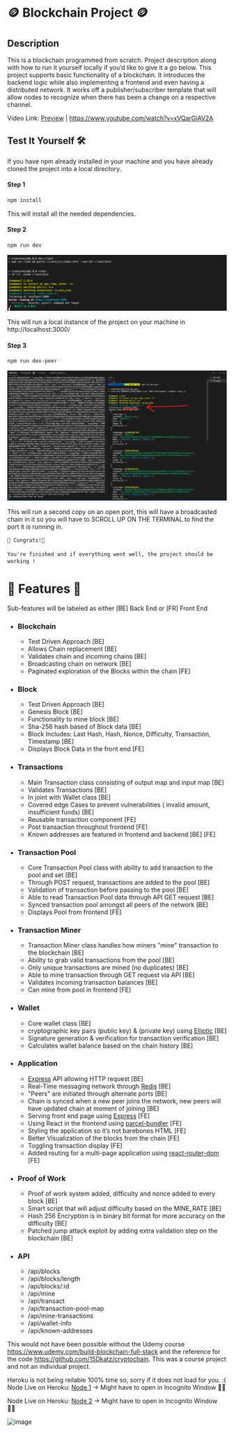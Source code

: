 # 🪙  Blockchain Project 🪙  

## Description

This is a blockchain programmed from scratch. Project description along with how to run it yourself locally if you’d like to give it a go below. This project supports basic functionality of a blockchain. It introduces the backend logic while also implementing a frontend and even having a distributed network. It works off a publisher/subscriber template that will allow nodes to recognize when there has been a change on a respective channel.

  Video Link: [Preview] | https://www.youtube.com/watch?v=xVQarGlAV2A  

## Test It Yourself 🛠

If you have npm already installed in your machine and you have already cloned the project into a local directory.

#### Step 1

```bash
npm install
```

This will install all the needed dependencies.

#### Step 2

```bash
npm run dev
```

![Preview of Code](https://raw.githubusercontent.com/LkingForW/Pictures/main/Screen%20Shot%202021-06-30%20at%208.06.50%20PM.png?token=AK6BS76343RNGFMK5MIHQDDA3UFJK)

This will run a local instance of the project on your machine in http://localhost:3000/

#### Step 3

```bash
npm run dev-peer
```

![Preview of Node-Peer](https://raw.githubusercontent.com/LkingForW/Pictures/main/Screen%20Shot%202021-06-30%20at%208.14.34%20PM.png?token=AK6BS7ZH5AJK3RXCLXJEKX3A3UFQA)

This will run a second copy on an open port, this will have a broadcasted chain in it so you will have to SCROLL UP ON THE TERMINAL to find the port it is running in.

    🍾 Congrats!🍾

    You're finished and if everything went well, the project should be working !

# 🧩 Features 🧩

Sub-features will be labeled as either [BE] Back End or [FR] Front End

- ### Blockchain

  - Test Driven Approach [BE]
  - Allows Chain replacement [BE]
  - Validates chain and incoming chains [BE]
  - Broadcasting chain on network [BE]
  - Paginated exploration of the Blocks within the chain [FE]

- ### Block

  - Test Driven Approach [BE]
  - Genesis Block [BE]
  - Functionality to mine block [BE]
  - Sha-256 hash based of Block data [BE]
  - Block Includes: Last Hash, Hash, Nonce, Difficulty, Transaction, Timestamp [BE]
  - Displays Block Data in the front end [FE]

- ### Transactions

  - Main Transaction class consisting of output map and input map [BE]
  - Validates Transactions [BE]
  - In joint with Wallet class [BE]
  - Covered edge Cases to prevent vulnerabilities ( invalid amount, insufficient funds) [BE]
  - Reusable transaction component [FE]
  - Post transaction throughout frontend [FE]
  - Known addresses are featured in frontend and backend [BE] [FE]

- ### Transaction Pool

  - Core Transaction Pool class with ability to add transaction to the pool and set [BE]
  - Through POST request, transactions are added to the pool [BE]
  - Validation of transaction before passing to the pool [BE]
  - Able to read Transaction Pool data through API GET request [BE]
  - Synced transaction pool amongst all peers of the network [BE]
  - Displays Pool from frontend [FE]

- ### Transaction Miner

  - Transaction Miner class handles how miners "mine" transaction to the blockchain [BE]
  - Ability to grab valid transactions from the pool [BE]
  - Only unique transactions are mined (no duplicates) [BE]
  - Able to mine transaction through GET request via API [BE]
  - Validates incoming transaction balances [BE]
  - Can mine from pool in frontend [FE]

- ### Wallet

  - Core wallet class [BE]
  - cryptographic key pairs (public key) & (private key) using [Elliptic] [BE]
  - Signature generation & verification for transaction verification [BE]
  - Calculates wallet balance based on the chain history [BE]

- ### Application
  
  - [Express] API allowing HTTP request [BE]
  - Real-Time messaging network through [Redis] [BE]
  - "Peers" are initiated through alternate ports [BE]
  - Chain is synced when a new peer joins the network, new peers will have updated chain at moment of joining [BE]
  - Serving front end page using [Express] [FE]
  - Using React in the frontend using [parcel-bundler] [FE]
  - Styling the application so it’s not barebones HTML [FE]
  - Better Visualization of the blocks from the chain [FE]
  - Toggling transaction display [FE]
  - Added routing for a multi-page application using [react-router-dom] [FE]

- ### Proof of Work

  - Proof of work system added, difficulty and nonce added to every block [BE]
  - Smart script that will adjust difficulty based on the MINE_RATE [BE]
  - Hash 256 Encryption is in binary bit format for more accuracy on the difficulty [BE]
  - Patched jump attack exploit by adding extra validation step on the blockchain [BE]

- ### API

  - /api/blocks
  - /api/blocks/length
  - /api/blocks/:id
  - /api/mine
  - /api/transact
  - /api/transaction-pool-map
  - /api/mine-transactions
  - /api/wallet-info
  - /api/known-addresses

This would not have been possible without the Udemy course https://www.udemy.com/build-blockchain-full-stack and the reference for the code https://github.com/15Dkatz/cryptochain. This was a course project and not an individual project.

Heroku is not being reilable 100% time so, sorry if it does not load for you. :(
  Node Live on Heroku: [Node 1] -> Might have to open in Incognito Window 🤦‍♂‍ 

  Node Live on Heroku: [Node 2] -> Might have to open in Incognito Window 🤦‍♂‍ 

[Redis]: <https://redis.io/>
[Express]: <https://expressjs.com/>
[Elliptic]: <https://www.npmjs.com/package/elliptic>
[parcel-bundler]: <https://www.npmjs.com/package/parcel-bundler>
[react-router-dom]: <https://reactrouter.com/web/guides/quick-start>
[Preview]: <https://www.youtube.com/watch?v=xVQarGlAV2A>
[Node 1]: <https://shrouded-escarpment-73920.herokuapp.com/>
[Node 2]: <https://blooming-sands-21568.herokuapp.com/>
[Preview of Code]: <https://raw.githubusercontent.com/LkingForW/Pictures/main/Screen%20Shot%202021-06-30%20at%208.06.50%20PM.png?token=AK6BS76343RNGFMK5MIHQDDA3UFJK>
[Preview of Node-Peer]: <https://raw.githubusercontent.com/LkingForW/Pictures/main/Screen%20Shot%202021-06-30%20at%208.14.34%20PM.png?token=AK6BS7ZH5AJK3RXCLXJEKX3A3UFQA>
![image](https://user-images.githubusercontent.com/45881727/124159538-46d94f00-da69-11eb-9a80-37924c265807.png)
